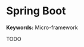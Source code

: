# Spring Boot

<!--
https://linkedin.com/learning/spring-boot-2-0-essential-training-2/spring-into-spring

https://github.com/duydo77/SpringBootElearning
https://github.com/SimulationSuite/TDOSpractice
https://github.com/chinakite/emars

https://github.com/search?o=desc&q=filename%3AUserServiceImpl.java&s=indexed&type=Code

https://github.com/search?o=desc&p=3&q=filename%3AUserService.java+%22public+interface+UserService%22&s=indexed&type=Code

https://github.com/MickeyGrodno/OnlineShop/blob/2af585ada6f8da20cacc01afcb89a2234612d676/src/main/java/ru/epam/service/user/UserServiceImpl.java
https://github.com/CarmineConversano/apartnomore-server/blob/ba8f092d13d45d215444d4308123ffebb0f891dc/src/main/java/org/apartnomore/server/services/UserService.java
-->

**Keywords:** Micro-framework

TODO
